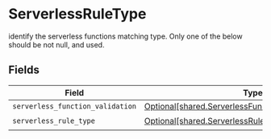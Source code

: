 # ServerlessRuleType

identify the serverless functions matching type. Only one of the below should be not null, and  used.


## Fields

| Field                                                                                                                    | Type                                                                                                                     | Required                                                                                                                 | Description                                                                                                              |
| ------------------------------------------------------------------------------------------------------------------------ | ------------------------------------------------------------------------------------------------------------------------ | ------------------------------------------------------------------------------------------------------------------------ | ------------------------------------------------------------------------------------------------------------------------ |
| `serverless_function_validation`                                                                                         | [Optional[shared.ServerlessFunctionValidation]](undefined/models/shared/serverlessfunctionvalidation.md)                 | :heavy_minus_sign:                                                                                                       | N/A                                                                                                                      |
| `serverless_rule_type`                                                                                                   | [Optional[shared.ServerlessRuleTypeServerlessRuleType]](undefined/models/shared/serverlessruletypeserverlessruletype.md) | :heavy_check_mark:                                                                                                       | N/A                                                                                                                      |